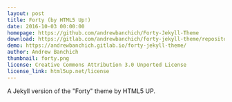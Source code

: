 ```yaml
---
layout: post
title: Forty (by HTML5 Up!)
date: 2016-10-03 00:00:00
homepage: https://github.com/andrewbanchich/Forty-Jekyll-Theme
download: https://gitlab.com/andrewbanchich/forty-jekyll-theme/repository/archive.zip?ref=master
demo: https://andrewbanchich.gitlab.io/forty-jekyll-theme/
author: Andrew Banchich
thumbnail: forty.png
license: Creative Commons Attribution 3.0 Unported License
license_link: html5up.net/license
---
```


A Jekyll version of the "Forty" theme by HTML5 UP.
